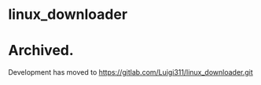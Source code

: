 # linux_downloader
# Archived. 
Development has moved to https://gitlab.com/Luigi311/linux_downloader.git